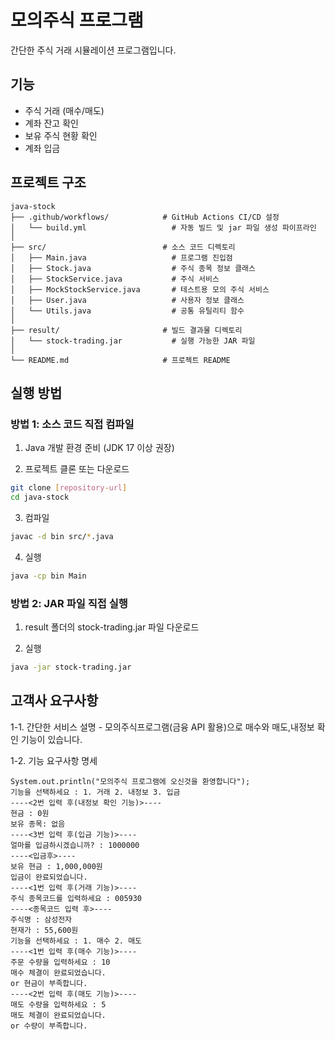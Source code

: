 # 모의주식 프로그램

간단한 주식 거래 시뮬레이션 프로그램입니다.

## 기능

- 주식 거래 (매수/매도)
- 계좌 잔고 확인
- 보유 주식 현황 확인
- 계좌 입금

## 프로젝트 구조

```
java-stock
├── .github/workflows/            # GitHub Actions CI/CD 설정
│   └── build.yml                   # 자동 빌드 및 jar 파일 생성 파이프라인
│
├── src/                          # 소스 코드 디렉토리
│   ├── Main.java                   # 프로그램 진입점
│   ├── Stock.java                  # 주식 종목 정보 클래스
│   ├── StockService.java           # 주식 서비스
│   ├── MockStockService.java       # 테스트용 모의 주식 서비스
│   ├── User.java                   # 사용자 정보 클래스
│   └── Utils.java                  # 공통 유틸리티 함수
│
├── result/                       # 빌드 결과물 디렉토리
│   └── stock-trading.jar           # 실행 가능한 JAR 파일
│
└── README.md                     # 프로젝트 README
```

## 실행 방법

### 방법 1: 소스 코드 직접 컴파일

1. Java 개발 환경 준비 (JDK 17 이상 권장)

2. 프로젝트 클론 또는 다운로드

```bash
git clone [repository-url]
cd java-stock
```

3. 컴파일

```bash
javac -d bin src/*.java
```

4. 실행

```bash
java -cp bin Main
```

### 방법 2: JAR 파일 직접 실행

1. result 폴더의 stock-trading.jar 파일 다운로드

2. 실행

```bash
java -jar stock-trading.jar
```

## 고객사 요구사항

1-1. 간단한 서비스 설명 - 모의주식프로그램(금융 API 활용)으로 매수와 매도,내정보 확인 기능이 있습니다.

1-2. 기능 요구사항 명세

```text
System.out.println("모의주식 프로그램에 오신것을 환영합니다");
기능을 선택하세요 : 1. 거래 2. 내정보 3. 입금
----<2번 입력 후(내정보 확인 기능)>----
현금 : 0원
보유 종목: 없음
----<3번 입력 후(입금 기능)>----
얼마를 입금하시겠습니까? : 1000000
----<입금후>----
보유 현금 : 1,000,000원
입금이 완료되었습니다.
----<1번 입력 후(거래 기능)>----
주식 종목코드를 입력하세요 : 005930
----<종목코드 입력 후>----
주식명 : 삼성전자
현재가 : 55,600원
기능을 선택하세요 : 1. 매수 2. 매도
----<1번 입력 후(매수 기능)>----
주문 수량을 입력하세요 : 10
매수 체결이 완료되었습니다.
or 현금이 부족합니다.
----<2번 입력 후(매도 기능)>----
매도 수량을 입력하세요 : 5
매도 체결이 완료되었습니다.
or 수량이 부족합니다.
```
